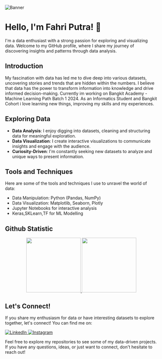 <!-- Add a banner image here -->
![Banner](https://github-production-user-asset-6210df.s3.amazonaws.com/77821874/259480443-8a6f1119-8f86-46de-bfcd-e7dea065ab19.png)

# Hello, I'm Fahri Putra! 👋

I'm a data enthusiast with a strong passion for exploring and visualizing data. Welcome to my GitHub profile, where I share my journey of discovering insights and patterns through data analysis.

## Introduction

My fascination with data has led me to dive deep into various datasets, uncovering stories and trends that are hidden within the numbers. I believe that data has the power to transform information into knowledge and drive informed decision-making.
Currently im working on Bangkit Academy - Machine Learning Path Batch 1 2024. As an Informatics Student and Bangkit Cohort i love learning new things, improving my skills and my experiences.

## Exploring Data

- **Data Analysis**: I enjoy digging into datasets, cleaning and structuring data for meaningful exploration.
- **Data Visualization**: I create interactive visualizations to communicate insights and engage with the audience.
- **Curiosity-Driven**: I'm constantly seeking new datasets to analyze and unique ways to present information.

## Tools and Techniques

Here are some of the tools and techniques I use to unravel the world of data:

- Data Manipulation: Python (Pandas, NumPy)
- Data Visualization: Matplotlib, Seaborn, Plotly
- Jupyter Notebooks for interactive analysis
- Keras,SKLearn,TF for ML Modelling

## Github Statistic
<p align="center">
<a href="https://github.com/FahriPutra00/FahriPutra00">
  <img height="180em" src="https://github-readme-stats-eight-theta.vercel.app/api/top-langs/?username=FahriPutra00&layout=compact&langs_count=8&theme=buefy"/>
<img height="180em" src="https://github-readme-stats-eight-theta.vercel.app/api?username=FahriPutra00&show_icons=true&theme=buefy&include_all_commits=true&count_private=true"/>
<!--   <img height="180em" src="https://github-readme-stats-eight-theta.vercel.app/api?username=FahriPutra00&show_icons=true&theme=algolia&include_all_commits=true&count_private=true"/>
  <img height="180em" src="https://github-readme-stats-eight-theta.vercel.app/api/top-langs/?username=FahriPutra00&theme=algolia"/> -->
</a>
</p>

## Let's Connect!

If you share my enthusiasm for data or have interesting datasets to explore together, let's connect! You can find me on:
<p> 
  <a href="https://www.linkedin.com/in/fahriputra/" target="_blank">
    <img alt="LinkedIn" src="https://img.shields.io/badge/linkedin-%230077B5.svg?&style=for-the-badge&logo=linkedin&logoColor=white" />
  </a> 
  <a href="https://www.instagram.com/fahri.ph/" target="_blank">
    <img alt="Instagram" src="https://img.shields.io/badge/instagram-%23E4405F.svg?&style=for-the-badge&logo=instagram&logoColor=white" />
  </a> 
</p>

Feel free to explore my repositories to see some of my data-driven projects. If you have any questions, ideas, or just want to connect, don't hesitate to reach out!

<!--
**FahriPutra00/FahriPutra00** is a ✨ _special_ ✨ repository because its `README.md` (this file) appears on your GitHub profile.

Here are some ideas to get you started:

- 🔭 I’m currently working on ...
- 🌱 I’m currently learning ...
- 👯 I’m looking to collaborate on ...
- 🤔 I’m looking for help with ...
- 💬 Ask me about ...
- 📫 How to reach me: ...
- 😄 Pronouns: ...
- ⚡ Fun fact: ...
-->
